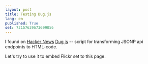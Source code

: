 ```yaml
---
layout: post
title: Testing Dug.js
lang: en
published: True
set: 72157639673699056
---
```


I found on [Hacker News][1] [Dug.js][2] -- script for transforming JSONP api endpoints to HTML-code.

Let's try to use it to embed Flickr set to this page.

<script>
    dug({
      endpoint: 'http://api.flickr.com/services/rest/?method=flickr.photosets.getPhotos&api_key={{site.flickr_key}}&format=json&photoset_id={{page.set}}',
      callbackParam: 'jsoncallback',
      template: '<div>\
          <ul class="photos">\
            {{#photoset.photo}}\
              <li>\
                <a href="\{\{url\}\}" title="\{\{title\}\}" alt="\{\{title\}\}">\
                  <h3>{{title}}</h3>\
                  <img src="http://farm{{farm}}.static.flickr.com/{{server}}/{{id}}_{{secret}}_m.jpg">\
                </a>\
              </li>\
            {{/photoset.photo}}\
          </ul>\
        </div>'
    });
  </script>


[1]: https://news.ycombinator.com/item?id=7230411
[2]: http://rog.ie/blog/dugjs-a-jsonp-to-html-script
